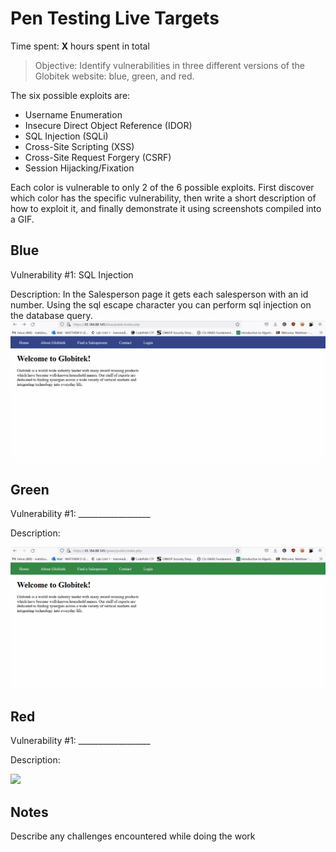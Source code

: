 # Pen Testing Live Targets

Time spent: **X** hours spent in total

> Objective: Identify vulnerabilities in three different versions of the Globitek website: blue, green, and red.

The six possible exploits are:

* Username Enumeration
* Insecure Direct Object Reference (IDOR)
* SQL Injection (SQLi)
* Cross-Site Scripting (XSS)
* Cross-Site Request Forgery (CSRF)
* Session Hijacking/Fixation

Each color is vulnerable to only 2 of the 6 possible exploits. First discover which color has the specific vulnerability, then write a short description of how to exploit it, and finally demonstrate it using screenshots compiled into a GIF.

## Blue

Vulnerability #1: SQL Injection

Description:
In the Salesperson page it gets each salesperson with an id number. Using the sql escape character you can perform sql injection on the database query.
<img src="https://github.com/MattPlum/Pen-Testing-Live-Targets/blob/0969dbe80990137e128199aab230a01e4f340388/blue1.gif">


## Green

Vulnerability #1: __________________

Description:

<img src="https://github.com/MattPlum/Pen-Testing-Live-Targets/blob/6f22c2f329186e468fa68ff2accfba8dfbb800a3/green1.gif">


## Red

Vulnerability #1: __________________

Description:

<img src="red-vuln1.gif">


## Notes

Describe any challenges encountered while doing the work

